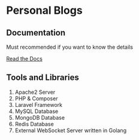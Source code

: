 # Personal Blogs

## Documentation
Must recommended if you want to know the details

[Read the Docs]()

## Tools and Libraries
1. Apache2 Server
2. PHP & Composer
3. Laravel Framework
4. MySQL Database
5. MongoDB Database
6. Redis Database
7. External WebSocket Server written in Golang


